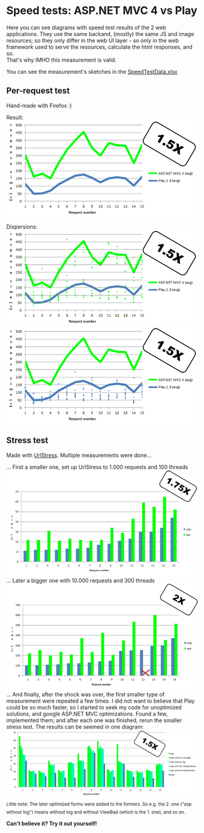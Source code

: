 Speed tests: ASP.NET MVC 4 vs Play
==================================

Here you can see diagrams with speed test results of the 2 web applications. They use the same backand, (mostly) the same JS and image resources; so they only differ in the web UI layer - so only in the web framework used to serve the resources, calculate the html responses, and so. <br />
That's why IMHO this measurement is valid.

You can see the measurement's sketches in the [SpeedTestData.xlsx][SpeedTestData xlsx]

Per-request test
----------------

Hand-made with Firefox :)

Result: <br />
![PerRequestTest][PerRequestTest]

Dispersions: <br />
![PerRequestTest - Asp dispersion][PerRequestTest - Asp dispersion]
![PerRequestTest - Play dispersion][PerRequestTest - Play dispersion]

Stress test
-----------

Made with [UrlStress][UrlStress]. Multiple measurements were done...

... First a smaller one, set up UrlStress to 1.000 requests and 100 threads <br />
![StressTest - Little][StressTest - Little]
... Later a bigger one with 10.000 requests and 300 threads <br />
![StressTest - Big][StressTest - Big]
... And finally, after the shock was over, the first smaller type of measurement were repeated a few times. I did not want to believe that Play could be so much faster, so I started to seek my code for unoptimized solutions, and google ASP.NET MVC optimizations. Found a few, implemented them; and after each one was finished, rerun the smaller stress test. The results can be seemed in one diagram: <br />
![StressTest - Little - After ASP.NET MVC optimization][StressTest - Little - After ASP.NET MVC optimization] <br />
<sub>Little note: The later optimized forms were added to the formers. So e.g. the 2. one ("asp without log") means without log and without ViewBad (which is the 1. one), and so on.</sub>

**Can't believe it? Try it out yourself!**


[UrlStress]: http://blogs.msdn.com/b/friis/archive/2010/12/28/urlstress-a-simple-gui-tool-with-source-code-to-stress-your-favorite-web-server.aspx
[SpeedTestData xlsx]: https://github.com/nvirth/BookTera/blob/master/Helpers/Diagrams/SpeedTests/SpeedTestData.xlsx

[PerRequestTest - Asp dispersion]: https://github.com/nvirth/BookTera/blob/master/Helpers/Diagrams/SpeedTests/PerRequestTest%20-%20Average%20-%20Asp%20dispersion.PNG
[PerRequestTest - Play dispersion]: https://github.com/nvirth/BookTera/blob/master/Helpers/Diagrams/SpeedTests/PerRequestTest%20-%20Average%20-%20Play%20dispersion.PNG
[PerRequestTest]: https://github.com/nvirth/BookTera/blob/master/Helpers/Diagrams/SpeedTests/PerRequestTest%20-%20Average.PNG
[StressTest - Big]: https://github.com/nvirth/BookTera/blob/master/Helpers/Diagrams/SpeedTests/StressTest-Big.png
[StressTest - Little - After ASP.NET MVC optimization]: https://github.com/nvirth/BookTera/blob/master/Helpers/Diagrams/SpeedTests/StressTest-Little-AfterOpt.png
[StressTest - Little]: https://github.com/nvirth/BookTera/blob/master/Helpers/Diagrams/SpeedTests/StressTest-Little.png